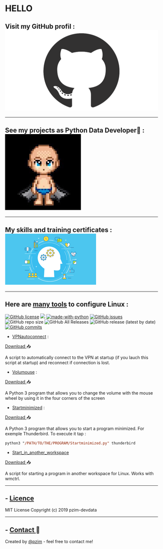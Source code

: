 # HELLO

## Visit my GitHub profil : [![](https://github.com/pzim-devdata/pzim-devdata.github.io/blob/master/images/github_black.png)](https://github.com/pzim-devdata)

--------------------------------------------

## See my projects as Python Data Developer:blue_book: : [![](https://github.com/pzim-devdata/pzim-devdata.github.io/blob/master/images/mon_profil.jpeg)](https://github.com/pzim-devdata/DATA-developer)

--------------------------------------------

## My skills and training certificates : [![](https://github.com/pzim-devdata/pzim-devdata.github.io/blob/master/images/skills.png)](https://github.com/pzim-devdata/Skills-and-training-certificates)

--------------------------------------------

## Here are [many tools](https://github.com/pzim-devdata/Tools-for-Linux) to configure Linux :
[![GitHub license](https://img.shields.io/github/license/pzim-devdata/Tools-for-Debian?style=plastic)](https://github.com/pzim-devdata/Tools-for-Debian/blob/master/LICENSE)    ![](https://img.shields.io/badge/Works%20with-Python%203-red?style=plastic)    [![made-with-python](https://img.shields.io/badge/Made%20with-Python-1f425f.svg?style=plastic)](https://www.python.org/)   [![GitHub issues](https://img.shields.io/github/issues/pzim-devdata/Tools-for-Debian?style=plastic)](https://github.com/pzim-devdata/Tools-for-Debian/issues)    ![GitHub repo size](https://img.shields.io/github/repo-size/pzim-devdata/Tools-for-Debian?style=plastic)    ![GitHub All Releases](https://img.shields.io/github/downloads/pzim-devdata/Tools-for-Debian/total?style=plastic)    ![GitHub release (latest by date)](https://img.shields.io/github/v/release/pzim-devdata/Tools-for-Debian?style=plastic)    [![GitHub commits](https://img.shields.io/github/commits-since/pzim-devdata/Tools-for-Debian/v1.0.0.svg?style=plastic)](https://GitHub.com/pzim-devata/Tools-for-Debian/commit/)

- [VPNautoconnect](https://github.com/pzim-devdata/Tools-for-Debian/tree/master/VPNautoconnect) : 

[Download ](https://github.com/pzim-devdata/Tools-for-Linux/releases/download/v1.0.0/VPNautoconnect.zip):inbox_tray:

A script to automatically connect to the VPN at startup (if you lauch this script at startup) and reconnect if connection is lost.

- [Volumouse]( https://github.com/pzim-devdata/Tools-for-Debian/tree/master/Volumouse) :

[Download ](https://github.com/pzim-devdata/Tools-for-Linux/releases/download/v1.0.0/Volumouse.zip):inbox_tray:

A Python 3 program that allows you to change the volume with the mouse wheel by using it in the four corners of the screen

- [Startminimized](https://github.com/pzim-devdata/Tools-for-Debian/tree/master/Startminimized) :

[Download ](https://github.com/pzim-devdata/Tools-for-Linux/releases/download/v1.0.0/Startminimized.zip):inbox_tray:

A Python 3 program that allows you to start a program minimized. For exemple Thunderbird. To execute it tap : 
```ps
python3 "/PATH/TO/THE/PROGRAM/Startminimized.py" thunderbird

```

- [Start_in_another_workspace](https://github.com/pzim-devdata/Tools-for-Linux/tree/master/Start_in_another_workspace)

[Download ](https://github.com/pzim-devdata/Tools-for-Linux/releases/download/v1.0.0/Start_in_another_workspace.zip):inbox_tray:

A script for starting a program in another workspace for Linux. Works with wmctrl. 

--------------------------------------------

## - [Licence](https://github.com/pzim-devdata/DATA-developer/raw/master/LICENSE)
MIT License
Copyright (c) 2019 pzim-devdata

--------------------------------------------

## - [Contact ](mailto:pizim@posteo.net?subject=Contact%20from%20Github):email:
Created by [@pzim](https://www.pzim.fr/) - feel free to contact me!
